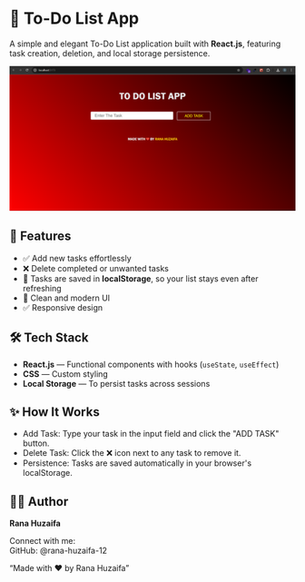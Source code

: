 # 📝 To-Do List App

A simple and elegant To-Do List application built with **React.js**, featuring task creation, deletion, and local storage persistence.

![To-Do List Screenshot](./Screenshot%20(34).png) 

## 🚀 Features

- ✅ Add new tasks effortlessly
- ❌ Delete completed or unwanted tasks
- 💾 Tasks are saved in **localStorage**, so your list stays even after refreshing
- 🎨 Clean and modern UI 
- ✅ Responsive design

## 🛠️ Tech Stack

- **React.js** — Functional components with hooks (`useState`, `useEffect`)
- **CSS** — Custom styling
- **Local Storage** — To persist tasks across sessions

## ✨ How It Works 

- Add Task: Type your task in the input field and click the "ADD TASK" button.
- Delete Task: Click the ❌ icon next to any task to remove it.
- Persistence: Tasks are saved automatically in your browser's localStorage.

## 🧑‍💻 Author

**Rana Huzaifa**

Connect with me: <br>
GitHub: @rana-huzaifa-12

“Made with ❤️ by Rana Huzaifa”